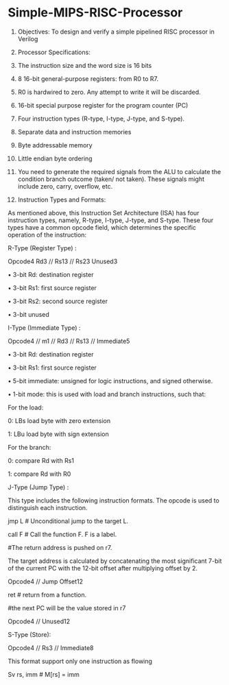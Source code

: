 # Simple-MIPS-RISC-Processor

1. Objectives: 
To design and verify a simple pipelined RISC processor in Verilog

2. Processor Specifications:
   
1. The instruction size and the word size is 16 bits
2. 8 16-bit general-purpose registers: from R0 to R7. 
3. R0 is hardwired to zero. Any attempt to write it will be discarded.
4. 16-bit special purpose register for the program counter (PC)
5. Four instruction types (R-type, I-type, J-type, and S-type). 
6. Separate data and instruction memories
7. Byte addressable memory
8. Little endian byte ordering
9. You need to generate the required signals from the ALU to calculate the condition branch outcome 
(taken/ not taken). These signals might include zero, carry, overflow, etc.

3. Instruction Types and Formats:
   
As mentioned above, this Instruction Set Architecture (ISA) has four instruction types, namely, R-type, I-type, J-type, and S-type. These four types have a common opcode field, which determines the specific operation of the instruction:

R-Type (Register Type) :

Opcode4 Rd3 // Rs13 // Rs23 Unused3

• 3-bit Rd: destination register

• 3-bit Rs1: first source register

• 3-bit Rs2: second source register

• 3-bit unused

I-Type (Immediate Type) :

Opcode4 // m1 // Rd3 // Rs13 // Immediate5

• 3-bit Rd: destination register

• 3-bit Rs1: first source register

• 5-bit immediate: unsigned for logic instructions, and signed otherwise. 

• 1-bit mode: this is used with load and branch instructions, such that:

For the load:

0: LBs load byte with zero extension

1: LBu load byte with sign extension

For the branch:

0: compare Rd with Rs1

1: compare Rd with R0

J-Type (Jump Type) :

This type includes the following instruction formats. The opcode is used to distinguish each instruction.

jmp L # Unconditional jump to the target L.

call F # Call the function F. F is a label.

 #The return address is pushed on r7.
 
The target address is calculated by concatenating the most significant 7-bit of the current PC with the 12-bit 
offset after multiplying offset by 2. 

Opcode4 // Jump Offset12 

ret # return from a function. 

 #the next PC will be the value stored in r7
 
Opcode4 // Unused12 

S-Type (Store):

Opcode4 // Rs3 // Immediate8

This format support only one instruction as flowing

Sv rs, imm # M[rs] = imm

